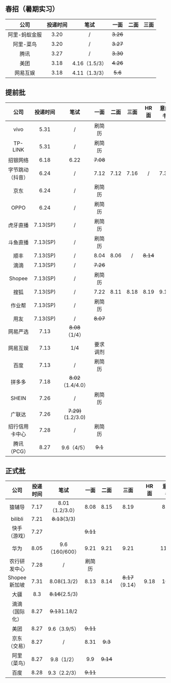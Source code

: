 ## 春招（暑期实习）

|     公司      | 投递时间 |     笔试      |   一面   | 二面 | 三面 |
| :-----------: | :------: | :-----------: | :------: | :--: | :--: |
| 阿里-蚂蚁金服 |   3.20   |       /       | ~~3.26~~ |      |      |
|   阿里-菜鸟   |   3.20   |       /       | ~~3.27~~ |      |      |
|     腾讯      |   3.27   |       /       | ~~3.30~~ |      |      |
|     美团      |   3.18   | 4.16（1.5/3） | ~~4.26~~ |      |      |
|   网易互娱    |   3.18   | 4.11（1.3/3） | ~~5.6~~  |      |      |

## 提前批

|       公司       | 投递时间 |        笔试         |   一面   | 二面 | 三面 |   HR面   | 意向书 |
| :--------------: | :------: | :-----------------: | :------: | :--: | :--: | :------: | :----: |
|       vivo       |   5.31   |          /          |  刷简历  |      |      |          |        |
|     TP-LINK      |   5.31   |          /          |  刷简历  |      |      |          |        |
|     招银网络     |   6.18   |        6.22         | ~~7.08~~ |      |      |          |        |
| 字节跳动（抖音） |   6.24   |          /          |   7.12   | 7.12 | 7.16 |    /     |  7.31  |
|       京东       |   6.24   |          /          |  刷简历  |      |      |          |        |
|       OPPO       |   6.24   |          /          |  刷简历  |      |      |          |        |
|     虎牙直播     | 7.13(SP) |          /          |  刷简历  |      |      |          |        |
|     斗鱼直播     | 7.13(SP) |          /          |  刷简历  |      |      |          |        |
|       顺丰       | 7.13(SP) |          /          |   8.04   | 8.06 |  /   | ~~8.14~~ |        |
|       滴滴       | 7.13(SP) |          /          | ~~7.26~~ |      |      |          |        |
|      Shopee      | 7.13(SP) |          /          |  刷简历  |      |      |          |        |
|       搜狐       | 7.13(SP) |          /          |   7.22   | 8.11 | 8.18 |   8.19   |  9.16  |
|      作业帮      | 7.13(SP) |          /          |  刷简历  |      |      |          |        |
|       用友       | 7.13(SP) |          /          | ~~8.07~~ |      |      |          |        |
|     网易严选     |   7.13   |   ~~8.08~~（1/4）   |          |      |      |          |        |
|     网易互娱     |   7.13   |         1/4         | 要求调剂 |      |      |          |        |
|       百度       |   7.13   |          /          |  刷简历  |      |      |          |        |
|      拼多多      |   7.18   | ~~8.02~~（1.4/4.0） |          |      |      |          |        |
|      SHEIN       |   7.26   |          /          |  刷简历  |      |      |          |        |
|      广联达      |   7.26   | ~~7.29)~~(1.2/3.0)  |          |      |      |          |        |
|  招行信用卡中心  |   7.28   |          /          |  刷简历  |      |      |          |        |
|   腾讯（PCG）    |   8.27   |     9.6（4/5）      | ~~9.1~~  |      |      |          |        |

## 正式批

|      公司      | 投递时间 |      笔试       |   一面   |   二面   |       三面       | HR面 | 意向书 |
| :------------: | :------: | :-------------: | :------: | :------: | :--------------: | :--: | :----: |
|     猿辅导     |   7.17   | 8.01（1.2/3.0） |   8.08   |   8.15   |       8.19       |      |  8.25  |
|    bilibli     |   7.21   |  ~~8.13~~(3/3)  |          |          |                  |      |        |
|  快手（游戏）  |   7.27   |                 | ~~9.11~~ |          |                  |      |        |
|      华为      |   8.05   | 9.6（160/600）  |   9.21   |   9.21   |       9.21       |      | 11.14  |
|  农行研发中心  |   7.28   |        /        |  刷简历  |          |                  |      |        |
|  Shopee新加坡  |   7.31   |   8.08(1.3/2)   |   8.13   |   8.14   | ~~8.17~~（9.14） | 9.18 |  10.9  |
|      大疆      |   8.3    | ~~8.16~~(2.5/3) |          |          |                  |      |        |
| 滴滴（国际化） |   8.27   | ~~9.13~~1.18/2  |          |          |                  |      |        |
|      美团      |   8.27   |  9.6（3.9/5）   | ~~9.11~~ |          |                  |      |        |
|  京东（交易）  |   8.27   |        /        |   8.31   | ~~9.3~~  |                  |      |        |
|  阿里（菜鸟）  |   8.27   |   9.8（1/2）    |   9.9    | ~~9.14~~ |                  |      |        |
|      百度      |   8.28   |  9.3（2.2/3）   | ~~9.11~~ |          |                  |      |        |

